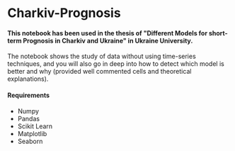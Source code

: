# Charkiv-Prognosis

#### This notebook has been used in the thesis of "Different Models for short-term Prognosis in Charkiv and Ukraine" in Ukraine University.

The notebook shows the study of data without using time-series techniques, and you will also go in deep into how to detect which model is better and why (provided well commented cells and theoretical explanations).

#### Requirements
- Numpy
- Pandas
- Scikit Learn
- Matplotlib
- Seaborn
